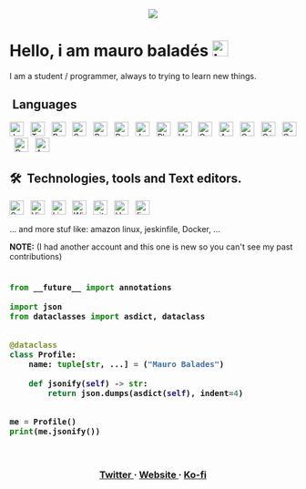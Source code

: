 

<p align="center">
	<img src="https://raw.githubusercontent.com/mauro-balades/mauro-balades/master/banner.png" />
</p>

# Hello, i am mauro baladés <img src="https://user-images.githubusercontent.com/1303154/88677602-1635ba80-d120-11ea-84d8-d263ba5fc3c0.gif" width="28px" alt="hi">

I am a student / programmer, always to trying to learn new things.


##   Languages

<p display="flex">
	<img src="https://img.shields.io/badge/JavaScript-282C34?logo=javascript&logoColor=F7DF1E" alt="JavaScript logo" title="JavaScript" height="25" />
	&nbsp; <img src="https://img.shields.io/badge/Typescript-282C34?logo=typescript&logoColor=blue" alt="Typescript logo" title="Typescript" height="25" />
	&nbsp; <img src="https://img.shields.io/badge/React (native)-282C34?logo=react" alt="React logo" title="React / React native" height="25" />
	&nbsp; <img src="https://img.shields.io/badge/Scss-282C34?logo=sass" alt="Sass logo" title="Sass" height="25" />
	&nbsp; <img src="https://img.shields.io/badge/Python-282C34?logo=python" alt="Python logo" title="Python" height="25" />
	&nbsp;
	<img src="https://img.shields.io/badge/Ruby-282C34?logo=ruby&logoColor=red" alt="Ruby logo" title="Ruby" height="25" />
	&nbsp;
	<img src="https://img.shields.io/badge/Java-282C34?logo=java&logoColor=red" alt="Java logo" title="Java" height="25" />
	&nbsp;
	<img src="https://img.shields.io/badge/Php-282C34?logo=php" alt="Php logo" title="Php" height="25" />
	&nbsp;
	<img src="https://img.shields.io/badge/Haskell-282C34?logo=haskell" alt="Haskell logo" title="Haskell" height="25" />
	&nbsp;
	<img src="https://img.shields.io/badge/Go-282C34?logo=go" alt="Go logo" title="Go" height="25" />
	&nbsp;
	<img src="https://img.shields.io/badge/Assembly-282C34?logo=nasm" alt="Assembly logo" title="Assembly" height="25" />
	&nbsp;
	<img src="https://img.shields.io/badge/Language-282C34?logo=c" alt="C logo" title="C" height="25" />
	&nbsp;
	<img src="https://img.shields.io/badge/C++ Language-282C34?logo=cplusplus&logoColor=pink" alt="C++ logo" title="C++ language" height="25" />
	&nbsp;
	<img src="https://img.shields.io/badge/C Sharp Language-282C34?logo=csharp&logoColor=success" alt="Csharp logo" title="Csharp" height="25" />
	&nbsp;
	<img src="https://img.shields.io/badge/Databases (SQL)-282C34?logo=sqlite" alt="Databases logo" title="Databases (Can't get SQL logo)" height="25" />
	&nbsp;
	<img src="https://img.shields.io/badge/Android (3)-282C34?logo=android" alt="Android logo" title="Dart / flutter" height="25" />
	&nbsp;
</p>
	
## 🛠  Technologies, tools and Text editors.

<p display="flex">
	<img src="https://img.shields.io/badge/Sublime text-282C34?logo=sublimetext" alt="Sublime text logo" title="Sublime text" height="25" />
	&nbsp; <img src="https://img.shields.io/badge/VS Code-282C34?logo=visualstudiocode&logoColor=blue" alt="Visual Studio Code logo" title="Visual Studio Code" height="25" />
	&nbsp; <img src="https://img.shields.io/badge/Linux-282C34?logo=linux" alt="Linux logo" title="Linux" height="25" />
	&nbsp; <img src="https://img.shields.io/badge/Windows-282C34?logo=windows&logoColor=blue" alt="Windows logo" title="Windows" height="25" />
	&nbsp; <img src="https://img.shields.io/badge/Git-282C34?logo=git" alt="git logo" title="Git" height="25" />
	&nbsp; <img src="https://img.shields.io/badge/Unity-282C34?logo=unity" alt="Unity logo" title="Unity" height="25" />
	&nbsp; <img src="https://img.shields.io/badge/figma / Adobe XD / sketch-282C34?logo=figma" alt="figma / Adobe XD / sketch logos" title="figma / Adobe XD / sketch" height="25" />
	&nbsp;
</p>
	
... and more stuf like: amazon linux, jeskinfile, Docker, ...

**NOTE:** (I had another account and this one is new so you can't see my past contributions)

<h3>
	
```python

from __future__ import annotations

import json
from dataclasses import asdict, dataclass


@dataclass
class Profile:
    name: tuple[str, ...] = ("Mauro Balades")

    def jsonify(self) -> str:
        return json.dumps(asdict(self), indent=4)


me = Profile()
print(me.jsonify())

```
	
</h3>

<br />

<h3 align="center">
	<a href="https://twitter.com/Maubg7" target="_blank">
    	Twitter
    </a>
     · 
	<a href="https://maucode.com" target="_blank">
    	Website
    </a>
     · 
	<a href="https://ko-fi.com/maurobalades" target="_blank">
    	Ko-fi
    </a>
<h3>

